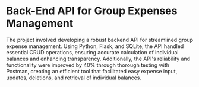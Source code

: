 # Back-End API for Group Expenses Management
The project involved developing a robust backend API for streamlined group expense management. Using Python, Flask, and SQLite, the API handled essential CRUD operations, ensuring accurate calculation of individual balances and enhancing transparency. Additionally, the API's reliability and functionality were improved by 40% through thorough testing with Postman, creating an efficient tool that facilitated easy expense input, updates, deletions, and retrieval of individual balances.

